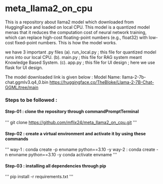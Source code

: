 # meta_llama2_on_cpu
This is a repository about llama2 model which downloaded from HuggingFace and loaded on local CPU. This model is a quantized model menas that it reduces the computation cost of 
neural network training, which can replace high-cost floating-point numbers 
(e.g., float32) with low-cost fixed-point numbers. This is how the model works.

we have 3 important .py files
(a). run_local.py ; this file for quantized model runs into our local CPU.
(b). main.py ; this file for RAG system meant Knowledge Based System.
(c). app.py ; this file for UI design ; here we use flask for UI design.

The model downloaded link is given below : Model Name: llama-2-7b-chat.ggmlv3.q4_0.bin
    https://huggingface.co/TheBloke/Llama-2-7B-Chat-GGML/tree/main

### Steps to be followed :

#### Step-01 : clone the repository through commandPromptTerminal
'''
git clone https://github.com/mflix24/meta_llama2_on_cpu.git
'''

#### Step-02 : create a virtual environment and activate it by using these commands
'''
way-1 : conda create -p envname python==3.10 -y
way-2 : conda create -n envname python==3.10 -y
        conda activate envname
'''

#### Step-03 : installing all dependencies through pip
'''
pip install -r requirements.txt
'''


